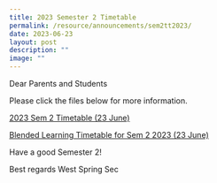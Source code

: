 ```yaml
---
title: 2023 Semester 2 Timetable
permalink: /resource/announcements/sem2tt2023/
date: 2023-06-23
layout: post
description: ""
image: ""
---
```

Dear Parents and Students

Please click the files below for more information.

[2023 Sem 2 Timetable (23 June)]()

[Blended Learning Timetable for Sem 2 2023 (23 June)]()

Have a good Semester 2!

Best regards 
West Spring Sec